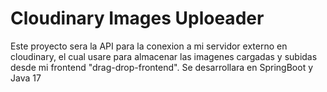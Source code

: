 # Cloudinary Images Uploeader

Este proyecto sera la API para la conexion a mi servidor externo en cloudinary, el cual usare para almacenar las imagenes cargadas y subidas desde mi frontend "drag-drop-frontend".
Se desarrollara en SpringBoot y Java 17